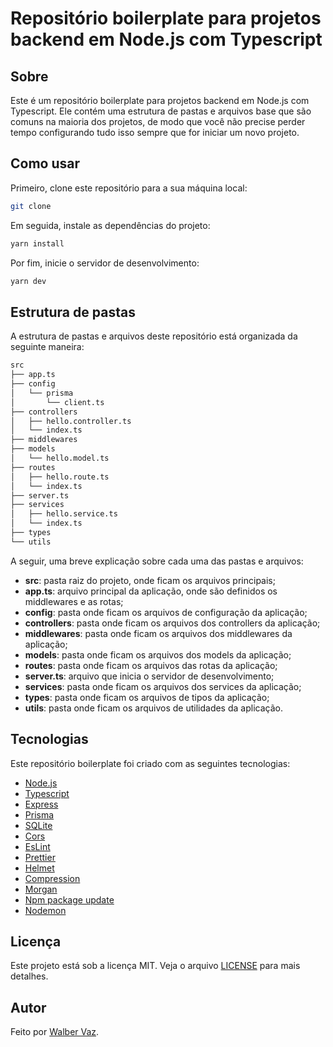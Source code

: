 # Repositório boilerplate para projetos backend em Node.js com Typescript

## Sobre

Este é um repositório boilerplate para projetos backend em Node.js com Typescript. Ele contém uma estrutura de pastas e arquivos base que são comuns na maioria dos projetos, de modo que você não precise perder tempo configurando tudo isso sempre que for iniciar um novo projeto.

## Como usar

Primeiro, clone este repositório para a sua máquina local:

```bash
git clone
```

Em seguida, instale as dependências do projeto:

```bash
yarn install
```

Por fim, inicie o servidor de desenvolvimento:

```bash
yarn dev
```

## Estrutura de pastas

A estrutura de pastas e arquivos deste repositório está organizada da seguinte maneira:

```bash
src
├── app.ts
├── config
│   └── prisma
│       └── client.ts
├── controllers
│   ├── hello.controller.ts
│   └── index.ts
├── middlewares
├── models
│   └── hello.model.ts
├── routes
│   ├── hello.route.ts
│   └── index.ts
├── server.ts
├── services
│   ├── hello.service.ts
│   └── index.ts
├── types
└── utils
```

A seguir, uma breve explicação sobre cada uma das pastas e arquivos:

- **src**: pasta raiz do projeto, onde ficam os arquivos principais;
- **app.ts**: arquivo principal da aplicação, onde são definidos os middlewares e as rotas;
- **config**: pasta onde ficam os arquivos de configuração da aplicação;
- **controllers**: pasta onde ficam os arquivos dos controllers da aplicação;
- **middlewares**: pasta onde ficam os arquivos dos middlewares da aplicação;
- **models**: pasta onde ficam os arquivos dos models da aplicação;
- **routes**: pasta onde ficam os arquivos das rotas da aplicação;
- **server.ts**: arquivo que inicia o servidor de desenvolvimento;
- **services**: pasta onde ficam os arquivos dos services da aplicação;
- **types**: pasta onde ficam os arquivos de tipos da aplicação;
- **utils**: pasta onde ficam os arquivos de utilidades da aplicação.

## Tecnologias

Este repositório boilerplate foi criado com as seguintes tecnologias:

- [Node.js](https://nodejs.org/en/)
- [Typescript](https://www.typescriptlang.org/)
- [Express](https://expressjs.com/)
- [Prisma](https://www.prisma.io/)
- [SQLite](https://www.sqlite.org/index.html)
- [Cors](https://www.npmjs.com/package/cors)
- [EsLint](https://eslint.org/)
- [Prettier](https://prettier.io/)
- [Helmet](https://helmetjs.github.io/)
- [Compression](https://www.npmjs.com/package/compression)
- [Morgan](https://www.npmjs.com/package/morgan)
- [Npm package update](https://www.npmjs.com/package/npm-check-updates)
- [Nodemon](https://nodemon.io/)

## Licença

Este projeto está sob a licença MIT. Veja o arquivo [LICENSE](LICENSE) para mais detalhes.

## Autor

Feito por [Walber Vaz](https://walbervazdev.com.br/).
